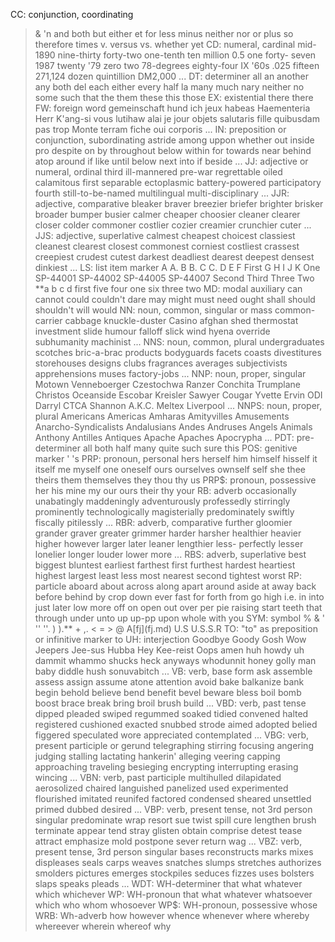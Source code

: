 CC: conjunction, coordinating
> & 'n and both but either et for less minus neither nor or plus so
> therefore times v. versus vs. whether yet
CD: numeral, cardinal
> mid-1890 nine-thirty forty-two one-tenth ten million 0.5 one forty-
> seven 1987 twenty '79 zero two 78-degrees eighty-four IX '60s .025
> fifteen 271,124 dozen quintillion DM2,000 ...
DT: determiner
> all an another any both del each either every half la many much nary
> neither no some such that the them these this those
EX: existential there
> there
FW: foreign word
> gemeinschaft hund ich jeux habeas Haementeria Herr K'ang-si vous
> lutihaw alai je jour objets salutaris fille quibusdam pas trop Monte
> terram fiche oui corporis ...
IN: preposition or conjunction, subordinating
> astride among uppon whether out inside pro despite on by throughout
> below within for towards near behind atop around if like until below
> next into if beside ...
JJ: adjective or numeral, ordinal
> third ill-mannered pre-war regrettable oiled calamitous first separable
> ectoplasmic battery-powered participatory fourth still-to-be-named
> multilingual multi-disciplinary ...
JJR: adjective, comparative
> bleaker braver breezier briefer brighter brisker broader bumper busier
> calmer cheaper choosier cleaner clearer closer colder commoner costlier
> cozier creamier crunchier cuter ...
JJS: adjective, superlative
> calmest cheapest choicest classiest cleanest clearest closest commonest
> corniest costliest crassest creepiest crudest cutest darkest deadliest
> dearest deepest densest dinkiest ...
LS: list item marker
> A A. B B. C C. D E F First G H I J K One SP-44001 SP-44002 SP-44005
> SP-44007 Second Third Three Two **a b c d first five four one six three
> two
MD: modal auxiliary
> can cannot could couldn't dare may might must need ought shall should
> shouldn't will would
NN: noun, common, singular or mass
> common-carrier cabbage knuckle-duster Casino afghan shed thermostat
> investment slide humour falloff slick wind hyena override subhumanity
> machinist ...
NNS: noun, common, plural
> undergraduates scotches bric-a-brac products bodyguards facets coasts
> divestitures storehouses designs clubs fragrances averages
> subjectivists apprehensions muses factory-jobs ...
NNP: noun, proper, singular
> Motown Venneboerger Czestochwa Ranzer Conchita Trumplane Christos
> Oceanside Escobar Kreisler Sawyer Cougar Yvette Ervin ODI Darryl CTCA
> Shannon A.K.C. Meltex Liverpool ...
NNPS: noun, proper, plural
> Americans Americas Amharas Amityvilles Amusements Anarcho-Syndicalists
> Andalusians Andes Andruses Angels Animals Anthony Antilles Antiques
> Apache Apaches Apocrypha ...
PDT: pre-determiner
> all both half many quite such sure this
POS: genitive marker
> ' 's
PRP: pronoun, personal
> hers herself him himself hisself it itself me myself one oneself ours
> ourselves ownself self she thee theirs them themselves they thou thy us
PRP$: pronoun, possessive
> her his mine my our ours their thy your
RB: adverb
> occasionally unabatingly maddeningly adventurously professedly
> stirringly prominently technologically magisterially predominately
> swiftly fiscally pitilessly ...
RBR: adverb, comparative
> further gloomier grander graver greater grimmer harder harsher
> healthier heavier higher however larger later leaner lengthier less-
> perfectly lesser lonelier longer louder lower more ...
RBS: adverb, superlative
> best biggest bluntest earliest farthest first furthest hardest
> heartiest highest largest least less most nearest second tightest worst
RP: particle
> aboard about across along apart around aside at away back before behind
> by crop down ever fast for forth from go high i.e. in into just later
> low more off on open out over per pie raising start teeth that through
> under unto up up-pp upon whole with you
SYM: symbol
> % & ' '' ''. ) ).** + ,. < = > @ A[fj](fj.md) U.S U.S.S.R 
TO: "to" as preposition or infinitive marker
> to
UH: interjection
> Goodbye Goody Gosh Wow Jeepers Jee-sus Hubba Hey Kee-reist Oops amen
> huh howdy uh dammit whammo shucks heck anyways whodunnit honey golly
> man baby diddle hush sonuvabitch ...
VB: verb, base form
> ask assemble assess assign assume atone attention avoid bake balkanize
> bank begin behold believe bend benefit bevel beware bless boil bomb
> boost brace break bring broil brush build ...
VBD: verb, past tense
> dipped pleaded swiped regummed soaked tidied convened halted registered
> cushioned exacted snubbed strode aimed adopted belied figgered
> speculated wore appreciated contemplated ...
VBG: verb, present participle or gerund
> telegraphing stirring focusing angering judging stalling lactating
> hankerin' alleging veering capping approaching traveling besieging
> encrypting interrupting erasing wincing ...
VBN: verb, past participle
> multihulled dilapidated aerosolized chaired languished panelized used
> experimented flourished imitated reunifed factored condensed sheared
> unsettled primed dubbed desired ...
VBP: verb, present tense, not 3rd person singular
> predominate wrap resort sue twist spill cure lengthen brush terminate
> appear tend stray glisten obtain comprise detest tease attract
> emphasize mold postpone sever return wag ...
VBZ: verb, present tense, 3rd person singular
> bases reconstructs marks mixes displeases seals carps weaves snatches
> slumps stretches authorizes smolders pictures emerges stockpiles
> seduces fizzes uses bolsters slaps speaks pleads ...
WDT: WH-determiner
> that what whatever which whichever
WP: WH-pronoun
> that what whatever whatsoever which who whom whosoever
WP$: WH-pronoun, possessive
> whose
WRB: Wh-adverb
> how however whence whenever where whereby whereever wherein whereof why